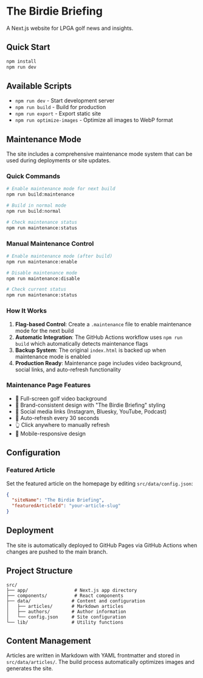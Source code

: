 # The Birdie Briefing

A Next.js website for LPGA golf news and insights.

## Quick Start

```bash
npm install
npm run dev
```

## Available Scripts

- `npm run dev` - Start development server
- `npm run build` - Build for production
- `npm run export` - Export static site
- `npm run optimize-images` - Optimize all images to WebP format

## Maintenance Mode

The site includes a comprehensive maintenance mode system that can be used during deployments or site updates.

### Quick Commands

```bash
# Enable maintenance mode for next build
npm run build:maintenance

# Build in normal mode
npm run build:normal

# Check maintenance status
npm run maintenance:status
```

### Manual Maintenance Control

```bash
# Enable maintenance mode (after build)
npm run maintenance:enable

# Disable maintenance mode
npm run maintenance:disable

# Check current status
npm run maintenance:status
```

### How It Works

1. **Flag-based Control**: Create a `.maintenance` file to enable maintenance mode for the next build
2. **Automatic Integration**: The GitHub Actions workflow uses `npm run build` which automatically detects maintenance flags
3. **Backup System**: The original `index.html` is backed up when maintenance mode is enabled
4. **Production Ready**: Maintenance page includes video background, social links, and auto-refresh functionality

### Maintenance Page Features

- 🎥 Full-screen golf video background
- 🎨 Brand-consistent design with "The Birdie Briefing" styling
- 📱 Social media links (Instagram, Bluesky, YouTube, Podcast)
- 🔄 Auto-refresh every 30 seconds
- 👆 Click anywhere to manually refresh
- 📱 Mobile-responsive design

## Configuration

### Featured Article

Set the featured article on the homepage by editing `src/data/config.json`:

```json
{
  "siteName": "The Birdie Briefing",
  "featuredArticleId": "your-article-slug"
}
```

## Deployment

The site is automatically deployed to GitHub Pages via GitHub Actions when changes are pushed to the main branch.

## Project Structure

```
src/
├── app/                 # Next.js app directory
├── components/          # React components
├── data/               # Content and configuration
│   ├── articles/       # Markdown articles
│   ├── authors/        # Author information
│   └── config.json     # Site configuration
└── lib/                # Utility functions
```

## Content Management

Articles are written in Markdown with YAML frontmatter and stored in `src/data/articles/`. The build process automatically optimizes images and generates the site.
